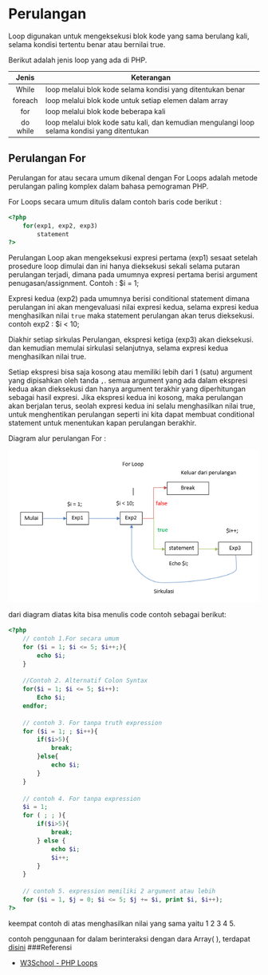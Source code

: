 # Perulangan

Loop digunakan untuk mengeksekusi blok kode yang sama berulang kali, selama kondisi tertentu benar atau bernilai true.

Berikut adalah jenis loop yang ada di PHP.

|  Jenis   | Keterangan                                                                                    |
| :------: | --------------------------------------------------------------------------------------------- |
|  While   | loop melalui blok kode selama kondisi yang ditentukan benar                                   |
| foreach  | loop melalui blok kode untuk setiap elemen dalam array                                        |
|   for    | loop melalui blok kode beberapa kali                                                          |
| do while | loop melalui blok kode satu kali, dan kemudian mengulangi loop selama kondisi yang ditentukan |

## Perulangan For
Perulangan for atau secara umum dikenal dengan For Loops adalah metode perulangan paling komplex dalam bahasa pemograman PHP.

For Loops secara umum ditulis dalam contoh baris code berikut :
```php
<?php
    for(exp1, exp2, exp3)
        statement
?>
```
Perulangan Loop akan mengeksekusi expresi pertama (exp1) sesaat setelah prosedure loop dimulai dan ini hanya dieksekusi sekali selama putaran perulangan terjadi, dimana pada umumnya expresi pertama berisi argument penugasan/assignment. Contoh : $i = 1;

Expresi kedua (exp2) pada umumnya berisi conditional statement dimana perulangan ini akan mengevaluasi nilai expresi kedua, selama expresi kedua menghasilkan nilai `true` maka statement perulangan akan terus dieksekusi. contoh exp2 : $i < 10;

Diakhir setiap sirkulas Perulangan, ekspresi ketiga (exp3) akan dieksekusi. dan kemudian memulai sirkulasi selanjutnya, selama expresi kedua menghasilkan nilai true.

Setiap ekspresi bisa saja kosong atau memiliki lebih dari 1 (satu) argument yang dipisahkan oleh tanda `,`. 
semua argument yang ada dalam ekspresi kedua akan dieksekusi dan hanya argument terakhir yang diperhitungan sebagai hasil expresi. Jika ekspresi kedua ini kosong, maka perulangan akan berjalan terus, seolah expresi kedua ini selalu menghasilkan nilai true, untuk menghentikan perulangan seperti ini kita dapat membuat conditional statement untuk menentukan kapan perulangan berakhir.

Diagram alur perulangan For :
<p align="center">
    <img src="../../assets/content/basics/5_perulangan/for_loop.png">
</p>

dari diagram diatas kita bisa menulis code contoh sebagai berikut:
```php
<?php
    // contoh 1.For secara umum
    for ($i = 1; $i <= 5; $i++;){
        echo $i;
    }

    //Contoh 2. Alternatif Colon Syntax
    for($i = 1; $i <= 5; $i++):
        Echo $i;
    endfor;

    // contoh 3. For tanpa truth expression
    for ($i = 1; ; $i++){
        if($i>5){
            break;
        }else{
            echo $i;
        }
    }

    // contoh 4. For tanpa expression
    $i = 1;
    for ( ; ; ){
        if($i>5){
            break;
        } else {
            echo $i;
            $i++;
        }
    }

    // contoh 5. expression memiliki 2 argument atau lebih
    for ($i = 1, $j = 0; $i <= 5; $j += $i, print $i, $i++);
?>
```
keempat contoh di atas menghasilkan nilai yang sama yaitu 1 2 3 4 5.

contoh penggunaan for dalam berinteraksi dengan dara Array( ), terdapat [disini](./01_for.php)
###Referensi

- [W3School - PHP Loops](https://www.w3schools.com/php/php_looping.asp)
